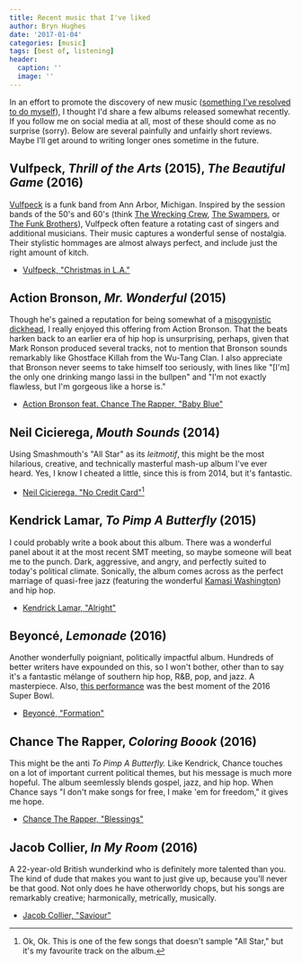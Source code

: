 ```yaml
---
title: Recent music that I've liked
author: Bryn Hughes
date: '2017-01-04'
categories: [music]
tags: [best of, listening]
header:
  caption: ''
  image: ''
---
```


In an effort to promote the discovery of new music ([something I've resolved to do myself](/post/2017-01-01-happy-new-year/)), I thought I'd share a few albums released somewhat recently. If you follow me on social media at all, most of these should come as no surprise (sorry). Below are several painfully and unfairly short reviews. Maybe I'll get around to writing longer ones sometime in the future. 

## Vulfpeck, *Thrill of the Arts* (2015), *The Beautiful Game* (2016)

[Vulfpeck](http://vulfpeck.com/) is a funk band from Ann Arbor, Michigan. Inspired by the session bands of the 50's and 60's (think [The Wrecking Crew](https://en.wikipedia.org/wiki/The_Wrecking_Crew_(music)), [The Swampers](https://en.wikipedia.org/wiki/Muscle_Shoals_Rhythm_Section), or [The Funk Brothers](https://en.wikipedia.org/wiki/The_Funk_Brothers)), Vulfpeck often feature a rotating cast of singers and additional musicians. Their music captures a wonderful sense of nostalgia. Their stylistic hommages are almost always perfect, and include just the right amount of kitch. 

- [Vulfpeck, "Christmas in L.A."](https://www.youtube.com/watch?v=d5K3UgrPdbQ])

## Action Bronson, *Mr. Wonderful* (2015)

Though he's gained a reputation for being somewhat of a [misogynistic dickhead](http://pitchfork.com/news/64522-action-bronson-apologizes-for-behavior-seen-as-misogynist-and-transphobic-following-removal-from-college-concert/), I really enjoyed this offering from Action Bronson. That the beats harken back to an earlier era of hip hop is unsurprising, perhaps, given that Mark Ronson produced several tracks, not to mention that Bronson sounds remarkably like Ghostface Killah from the Wu-Tang Clan. I also appreciate that Bronson never seems to take himself too seriously, with lines like "[I'm] the only one drinking mango lassi in the bullpen" and "I'm not exactly flawless, but I'm gorgeous like a horse is."

- [Action Bronson feat. Chance The Rapper, "Baby Blue"](https://www.youtube.com/watch?v=bVP_w1rQweE)

## Neil Cicierega, *Mouth Sounds* (2014)

Using Smashmouth's "All Star" as its *leitmotif*, this might be the most hilarious, creative, and technically masterful mash-up album I've ever heard. Yes, I know I cheated a little, since this is from 2014, but it's fantastic.

- [Neil Cicierega, "No Credit Card"](https://www.youtube.com/watch?v=nRv5LwX4jzI)[^1]

[^1]: Ok, Ok. This is one of the few songs that doesn't sample "All Star," but it's my favourite track on the album. 

## Kendrick Lamar, *To Pimp A Butterfly* (2015)

I could probably write a book about this album. There was a wonderful panel about it at the most recent SMT meeting, so maybe someone will beat me to the punch. Dark, aggressive, and angry, and perfectly suited to today's political climate. Sonically, the album comes across as the perfect marriage of quasi-free jazz (featuring the wonderful [Kamasi Washington](https://en.wikipedia.org/wiki/Kamasi_Washington)) and hip hop. 

- [Kendrick Lamar, "Alright"](https://www.youtube.com/watch?v=Z-48u_uWMHY)

## Beyonc&eacute;, *Lemonade* (2016)

Another wonderfully poigniant, politically impactful album. Hundreds of better writers have expounded on this, so I won't bother, other than to say it's a fantastic m&eacute;lange of southern hip hop, R&B, pop, and jazz. A masterpiece. Also, [this performance](https://www.youtube.com/watch?v=voqZ12h7jtg) was the best moment of the 2016 Super Bowl. 

- [Beyonc&eacute;, "Formation"](https://www.youtube.com/watch?v=WDZJPJV__bQ)

## Chance The Rapper, *Coloring Boook* (2016)

This might be the anti *To Pimp A Butterfly.* Like Kendrick, Chance touches on a lot of important current political themes, but his message is much more hopeful. The album seemlessly blends gospel, jazz, and hip hop. When Chance says "I don't make songs for free, I make 'em for freedom," it gives me hope. 

- [Chance The Rapper, "Blessings"](https://www.youtube.com/watch?v=BeChAs-bI3A)

## Jacob Collier, *In My Room* (2016)

A 22-year-old British wunderkind who is definitely more talented than you. The kind of dude that makes you want to just give up, because you'll never be that good. Not only does he have otherworldy chops, but his songs are remarkably creative; harmonically, metrically, musically. 

- [Jacob Collier, "Saviour"](https://www.youtube.com/watch?v=MZNq9on-FYo&index=3&list=PLHX_dBxnc8z-EeR431dUujzqeFdMaeoGq)

